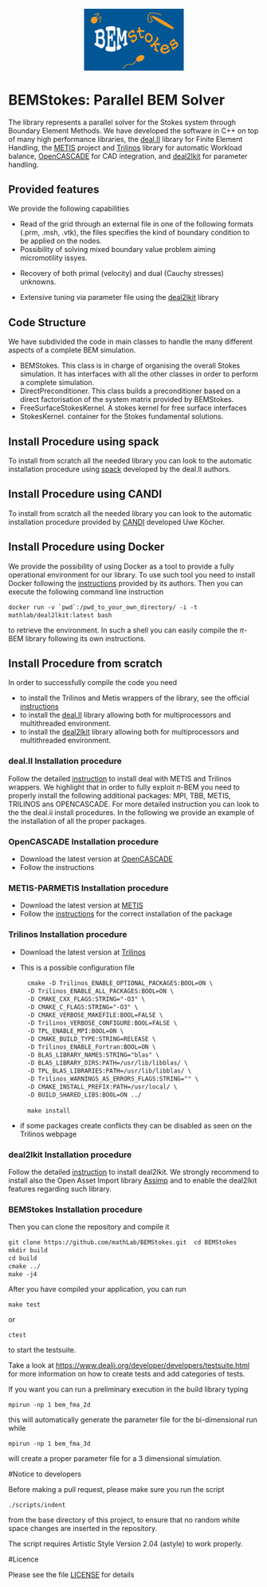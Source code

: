 
<p align="center">
  <a>
    <img alt="BlackNUFFT" src="./docs/logo/BEMStokesLogo2bis.png" width="200" />
  </a>
</p>


# BEMStokes: Parallel BEM Solver 

<!--[![Build Status](https://travis-ci.org/mathLab/pi-BEM.svg?branch=master)](https://travis-ci.org/mathLab/pi-BEM)-->

The library represents a parallel solver for the Stokes system through Boundary Element Methods. We have developed the software in C++ on top of many high performance libraries, the [deal.II](https://github.com/dealii/dealii) library for Finite Element Handling, the [METIS](http://glaros.dtc.umn.edu/gkhome/metis/metis/download) project and [Trilinos](https://trilinos.org/) library for automatic Workload balance, [OpenCASCADE](https://www.opencascade.com/) for CAD integration, and [deal2lkit](https://github.com/luca-heltai/deal2lkit) for parameter handling. 

## Provided features

We provide the following capabilities

- Read of the grid through an external file in one of the following formats (.prm, .msh, .vtk), the files specifies the kind of boundary condition to be applied on the nodes.
- Possibility of solving mixed boundary value problem aiming micromotility issyes.
<!--- Automatic treatment of sharp edges via the double nodes technique.
--><!--- Integration of complex geometry descriptors (CAD files through OpenCASCADE).
-->
- Usage of Lagrangian Finite Elements of arbitrary order. We also provide interfaces with discontinuous elements.
- Distributed memory (MPI) parallelisation of the standard collocation BEM for the Laplace equation.
<!--- Coupling with a Fast Multiple Method (FMM) to get a performance improvement.
- Hybrid Distributed (MPI) - Shared (Intel Threaded Building Block) memory parallelisation for the BEM-FMM code
-->
- Recovery of both primal (velocity) and dual (Cauchy stresses) unknowns.
<!--- L2 projection of the full 3D potential gradient for post processing.-->
- Extensive tuning via parameter file using the [deal2lkit](https://github.com/mathLab/deal2lkit) library 


## Code Structure
We have subdivided the code in main classes to handle the many different aspects of a complete BEM simulation.

- BEMStokes. This class is in charge of organising the overall Stokes simulation. It has interfaces with all the other classes in order to perform a complete simulation.
- DirectPreconditioner. This class builds a preconditioner based on a direct factorisation of the system matrix provided by BEMStokes.
- FreeSurfaceStokesKernel. A stokes kernel for free surface interfaces
- StokesKernel. container for the Stokes fundamental solutions.


## Install Procedure using spack
To install from scratch all the needed library you can look to the automatic installation procedure using [spack](https://github.com/dealii/dealii/wiki/deal.II-in-Spack) developed by the deal.II authors.


## Install Procedure using CANDI
To install from scratch all the needed library you can look to the automatic installation procedure provided by [CANDI](https://github.com/koecher/candi) developed Uwe Köcher.

## Install Procedure using Docker
We provide the possibility of using Docker as a tool to provide a fully operational environment for our library. To use such tool you need to install Docker following the [instructions](https://docs.docker.com/engine/installation/) provided by its authors. Then you can execute the following command line instruction 

	docker run -v `pwd`:/pwd_to_your_own_directory/ -i -t mathlab/deal2lkit:latest bash

to retrieve the environment. In such a shell you can easily compile the $\pi$-BEM library following its own instructions.

## Install Procedure from scratch
In order to successfully compile the code you need 

- to install the Trilinos and Metis wrappers of the library, see the official [instructions](https://www.dealii.org/developer/readme.html) 
- to install the [deal.II](https://github.com/dealii/dealii) library allowing both for multiprocessors and multithreaded environment.
- to install the [deal2lkit](https://github.com/mathLab/deal2lkit) library allowing both for multiprocessors and multithreaded environment.



### deal.II Installation procedure
Follow the detailed [instruction](https://www.dealii.org/developer/readme.html) to install deal with METIS and Trilinos wrappers. We highlight that in order to fully exploit $\pi$-BEM you need to properly install the following additional packages: MPI, TBB, METIS, TRILINOS ans OPENCASCADE. For more detailed instruction you can look to the the deal.ii install procedures. In the following we provide an example of the installation of all the proper packages.


### OpenCASCADE Installation procedure
- Download the latest version at [OpenCASCADE](https://github.com/tpaviot/oce) 
- Follow the instructions


### METIS-PARMETIS Installation procedure
- Download the latest version at [METIS](http://glaros.dtc.umn.edu/gkhome/metis/metis/download)
- Follow the [instructions](http://glaros.dtc.umn.edu/gkhome/metis/metis/download) for the correct installation of the package


### Trilinos Installation procedure
- Download the latest version at [Trilinos](https://trilinos.org/download/)
- This is a possible configuration file

		cmake -D Trilinos_ENABLE_OPTIONAL_PACKAGES:BOOL=ON \
		-D Trilinos_ENABLE_ALL_PACKAGES:BOOL=ON \
		-D CMAKE_CXX_FLAGS:STRING="-O3" \
		-D CMAKE_C_FLAGS:STRING="-O3" \
		-D CMAKE_VERBOSE_MAKEFILE:BOOL=FALSE \
		-D Trilinos_VERBOSE_CONFIGURE:BOOL=FALSE \
		-D TPL_ENABLE_MPI:BOOL=ON \
		-D CMAKE_BUILD_TYPE:STRING=RELEASE \
		-D Trilinos_ENABLE_Fortran:BOOL=ON \
		-D BLAS_LIBRARY_NAMES:STRING="blas" \
		-D BLAS_LIBRARY_DIRS:PATH=/usr/lib/libblas/ \
		-D TPL_BLAS_LIBRARIES:PATH=/usr/lib/libblas/ \
		-D Trilinos_WARNINGS_AS_ERRORS_FLAGS:STRING="" \
		-D CMAKE_INSTALL_PREFIX:PATH=/usr/local/ \
		-D BUILD_SHARED_LIBS:BOOL=ON ../
		
		make install

- if some packages create conflicts they can be disabled as seen on the Trilinos webpage





### deal2lkit Installation procedure
Follow the detailed [instruction](https://https://github.com/mathLab/deal2lkit) to install deal2lkit. We strongly recommend to install also the Open Asset Import library [Assimp](http://assimp.sourceforge.net/) and to enable the deal2lkit features regarding such library. 


### BEMStokes Installation procedure

Then you can clone the repository and compile it

	git clone https://github.com/mathLab/BEMStokes.git	cd BEMStokes
	mkdir build
	cd build
	cmake ../
	make -j4

After you have compiled your application, you can run 

	make test

or
	
	ctest 

to start the testsuite.

Take a look at
https://www.dealii.org/developer/developers/testsuite.html for more
information on how to create tests and add categories of tests.

If you want you can run a preliminary execution in the build library typing
	
	mpirun -np 1 bem_fma_2d
	
this will automatically generate the parameter file for the bi-dimensional run while 

	mpirun -np 1 bem_fma_3d
	
will create a proper parameter file for a 3 dimensional simulation.

#Notice to developers

Before making a pull request, please make sure you run the script

    ./scripts/indent

from the base directory of this project, to ensure that no random 
white space changes are inserted in the repository.

The script requires Artistic Style Version 2.04 (astyle) to work 
properly.

#Licence

Please see the file [LICENSE]() for details



